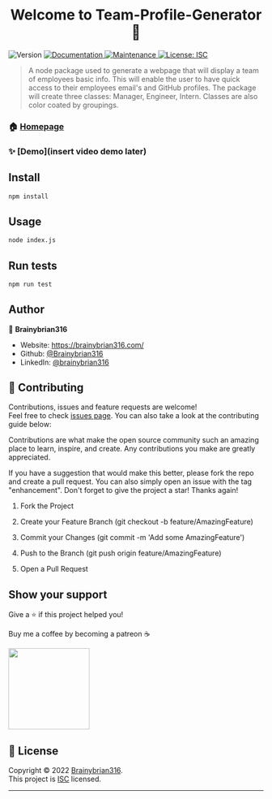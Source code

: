 <h1 align="center">Welcome to Team-Profile-Generator 👋</h1>
<p>
  <img alt="Version" src="https://img.shields.io/badge/version-1.0.0-blue.svg?cacheSeconds=2592000" />
  <a href="https://github.com/Brainybrian316/Team-Profile-Generator#readme" target="_blank">
    <img alt="Documentation" src="https://img.shields.io/badge/documentation-yes-brightgreen.svg" />
  </a>
  <a href="https://github.com/Brainybrian316/Team-Profile-Generator/graphs/commit-activity" target="_blank">
    <img alt="Maintenance" src="https://img.shields.io/badge/Maintained%3F-yes-green.svg" />
  </a>
  <a href="https://opensource.org/licenses/MIT" target="_blank">
    <img alt="License: ISC" src="https://img.shields.io/badge/License-ISC-GREEN.svg" />
  </a>
</p>

> A node package used to generate a webpage that will display a team of employees basic info. This will enable the user to have quick access to their employees email's and GitHub profiles. The package will create three classes: Manager, Engineer, Intern. Classes are also color coated by groupings. 

### 🏠 [Homepage](https://github.com/Brainybrian316/Team-Profile-Generator#readme)

### ✨ [Demo](insert video demo later)

## Install

```sh
npm install
```

## Usage

```sh
node index.js
```

## Run tests

```sh
npm run test
```

## Author

👤 **Brainybrian316**

* Website: https://brainybrian316.com/
* Github: [@Brainybrian316](https://github.com/Brainybrian316)
* LinkedIn: [@brainybrian316](https://linkedin.com/in/brainybrian316)

## 🤝 Contributing

Contributions, issues and feature requests are welcome!<br />Feel free to check [issues page](https://github.com/Brainybrian316/Team-Profile-Generator/issues). You can also take a look at the contributing guide below: 
&nbsp;

Contributions are what make the open source community such an amazing place to learn, inspire, and create. Any contributions you make are greatly appreciated.

If you have a suggestion that would make this better, please fork the repo and create a pull request. You can also simply open an issue with the tag "enhancement". Don't forget to give the project a star! Thanks again!

1. Fork the Project

2. Create your Feature Branch (git checkout -b feature/AmazingFeature)

3. Commit your Changes (git commit -m 'Add some AmazingFeature')

4. Push to the Branch (git push origin feature/AmazingFeature)

5. Open a Pull Request

## Show your support

<p> Give a ⭐️ if this project helped you! </p>
<p> Buy me a coffee by becoming a patreon ☕️ </p>

<a href="https://www.patreon.com/brainybrian316">
  <img src="https://c5.patreon.com/external/logo/become_a_patron_button@2x.png" width="160">
</a>

## 📝 License

Copyright © 2022 [Brainybrian316](https://github.com/Brainybrian316).<br />
This project is [ISC](https://opensource.org/licenses/MIT) licensed.

***